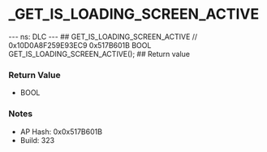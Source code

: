 # _GET_IS_LOADING_SCREEN_ACTIVE

--- ns: DLC --- ## GET_IS_LOADING_SCREEN_ACTIVE  // 0x10D0A8F259E93EC9 0x517B601B BOOL GET_IS_LOADING_SCREEN_ACTIVE();   ## Return value

### Return Value
* BOOL

### Notes
* AP Hash: 0x0x517B601B
* Build: 323

